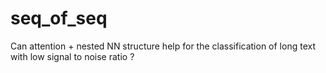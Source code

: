 # seq_of_seq
Can attention + nested NN structure help for the classification of long text with low signal to noise ratio ?
